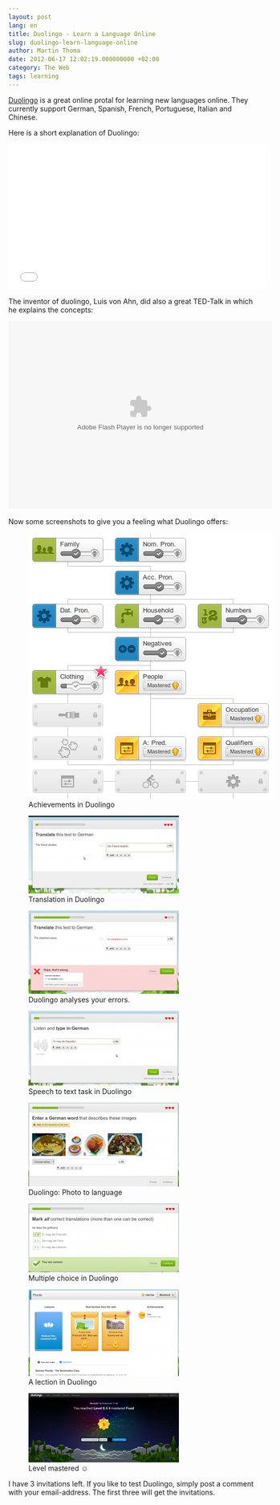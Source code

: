 ```yaml
---
layout: post
lang: en
title: Duolingo - Learn a Language Online
slug: duolingo-learn-language-online
author: Martin Thoma
date: 2012-06-17 12:02:19.000000000 +02:00
category: The Web
tags: learning
---
```

<a href="http://duolingo.com/">Duolingo</a> is a great online protal for learning new languages online. They currently support German, Spanish, French, Portuguese, Italian and Chinese.

Here is a short explanation of Duolingo:
<iframe width="512" height="288" src="//www.youtube.com/embed/WyzJ2Qq9Abs" frameborder="0" allowfullscreen></iframe>

The inventor of duolingo, Luis von Ahn, did also a great TED-Talk in which he explains the concepts:

<object width="526" height="374">
<param name="movie" value="http://video.ted.com/assets/player/swf/EmbedPlayer.swf"></param>
<param name="allowFullScreen" value="true" />
<param name="allowScriptAccess" value="always"/>
<param name="wmode" value="transparent"></param>
<param name="bgColor" value="#ffffff"></param>
<param name="flashvars" value="vu=http://video.ted.com/talk/stream/2011X/Blank/LuisVonAhn_2011X-320k.mp4&su=http://images.ted.com/images/ted/tedindex/embed-posters/LuisVonAhn_2011X-embed.jpg&vw=512&vh=288&ap=0&ti=1295&lang=&introDuration=15330&adDuration=4000&postAdDuration=830&adKeys=talk=luis_von_ahn_massive_scale_online_collaboration;year=2011;theme=the_rise_of_collaboration;event=TEDxCMU;tag=Internet;tag=collaboration;tag=computers;tag=language;tag=technology;&preAdTag=tconf.ted/embed;tile=1;sz=512x288;" />
<embed src="http://video.ted.com/assets/player/swf/EmbedPlayer.swf" pluginspace="http://www.macromedia.com/go/getflashplayer" type="application/x-shockwave-flash" wmode="transparent" bgColor="#ffffff" width="526" height="374" allowFullScreen="true" allowScriptAccess="always" flashvars="vu=http://video.ted.com/talk/stream/2011X/Blank/LuisVonAhn_2011X-320k.mp4&su=http://images.ted.com/images/ted/tedindex/embed-posters/LuisVonAhn_2011X-embed.jpg&vw=512&vh=288&ap=0&ti=1295&lang=&introDuration=15330&adDuration=4000&postAdDuration=830&adKeys=talk=luis_von_ahn_massive_scale_online_collaboration;year=2011;theme=the_rise_of_collaboration;event=TEDxCMU;tag=Internet;tag=collaboration;tag=computers;tag=language;tag=technology;&preAdTag=tconf.ted/embed;tile=1;sz=512x288;"></embed>
</object>

Now some screenshots to give you a feeling what Duolingo offers:
<figure class="aligncenter">
            <a href="../images/2012/06/duolingo-advancement.png"><img src="../images/2012/06/duolingo-advancement.png" alt="Achievements in Duolingo" style="max-width:488px;max-height:530px" class="size-full wp-image-27071"/></a>
            <figcaption class="text-center">Achievements in Duolingo</figcaption>
        </figure>

<figure class="aligncenter">
            <a href="../images/2012/06/duolingo-translation-300x155.png"><img src="../images/2012/06/duolingo-translation-300x155.png" alt="Translation in Duolingo" style="max-width:300px;max-height:155px" class="size-medium wp-image-27081"/></a>
            <figcaption class="text-center">Translation in Duolingo</figcaption>
        </figure>

<figure class="aligncenter">
            <a href="../images/2012/06/duolingo-typo-300x166.png"><img src="../images/2012/06/duolingo-typo-300x166.png" alt="Duolingo analyses your errors." style="max-width:300px;max-height:166px" class="size-medium wp-image-27091"/></a>
            <figcaption class="text-center">Duolingo analyses your errors.</figcaption>
        </figure>

<figure class="aligncenter">
            <a href="../images/2012/06/duolingo-speech-300x149.png"><img src="../images/2012/06/duolingo-speech-300x149.png" alt="Speech to text task in Duolingo" style="max-width:300px;max-height:149px" class="size-medium wp-image-27101"/></a>
            <figcaption class="text-center">Speech to text task in Duolingo</figcaption>
        </figure>

<figure class="aligncenter">
            <a href="../images/2012/06/duolingo-photo-to-language-300x167.png"><img src="../images/2012/06/duolingo-photo-to-language-300x167.png" alt="Duolingo: Photo to language" style="max-width:300px;max-height:167px" class="size-medium wp-image-27111"/></a>
            <figcaption class="text-center">Duolingo: Photo to language</figcaption>
        </figure>

<figure class="aligncenter">
            <a href="../images/2012/06/duolingo-multiple-choice-300x137.png"><img src="../images/2012/06/duolingo-multiple-choice-300x137.png" alt="Multiple choice in Duolingo" style="max-width:300px;max-height:137px" class="size-medium wp-image-27121"/></a>
            <figcaption class="text-center">Multiple choice in Duolingo</figcaption>
        </figure>

<figure class="aligncenter">
            <a href="../images/2012/06/duolingo-lection-300x173.png"><img src="../images/2012/06/duolingo-lection-300x173.png" alt="A lection in Duolingo" style="max-width:300px;max-height:173px" class="size-medium wp-image-27131"/></a>
            <figcaption class="text-center">A lection in Duolingo</figcaption>
        </figure>

<figure class="aligncenter">
            <a href="../images/2012/06/duolingo-achivement-300x138.png"><img src="../images/2012/06/duolingo-achivement-300x138.png" alt="Level mastered ☺" style="max-width:300px;max-height:138px" class="size-medium wp-image-27141"/></a>
            <figcaption class="text-center">Level mastered ☺</figcaption>
        </figure>

I have 3 invitations left. If you like to test Duolingo, simply post a comment with your email-address. The first three will get the invitations.
